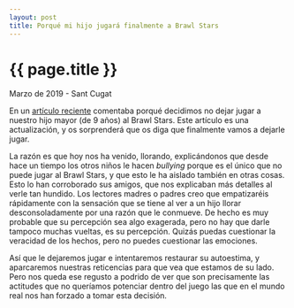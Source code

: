 ```yaml
---
layout: post
title: Porqué mi hijo jugará finalmente a Brawl Stars
---
```


# {{ page.title }}

<time class="fecha">Marzo de 2019 - Sant Cugat</time>

En un [artículo reciente](/2019/02/06/brawl-stars.html) comentaba porqué
decidimos no dejar jugar a nuestro hijo mayor (de 9 años) al Brawl Stars. Este
artículo es una actualización, y os sorprenderá que os diga que finalmente vamos
a dejarle jugar. 

La razón es que hoy nos ha venido, llorando, explicándonos que desde hace un
tiempo los otros niños le hacen *bullying* porque es el único que no puede jugar
al Brawl Stars, y que esto le ha aislado también en otras cosas. Esto lo han
corroborado sus amigos, que nos explicaban más detalles al verle tan hundido.
Los lectores madres o padres creo que empatizaréis rápidamente con la sensación
que se tiene al ver a un hijo llorar desconsoladamente por una razón que le
conmueve. De hecho es muy probable que su percepción sea algo exagerada, pero no
hay que darle tampoco muchas vueltas, es su percepción. Quizás puedas cuestionar
la veracidad de los hechos, pero no puedes cuestionar las emociones.

Así que le dejaremos jugar e intentaremos restaurar su autoestima, y aparcaremos
nuestras reticencias para que vea que estamos de su lado. Pero nos queda ese
regusto a podrido de ver que son precisamente las actitudes que no queríamos
potenciar dentro del juego las que en el mundo real nos han forzado a
tomar esta decisión. 

